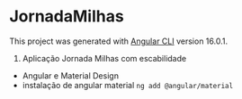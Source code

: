# JornadaMilhas

This project was generated with [Angular CLI](https://github.com/angular/angular-cli) version 16.0.1.

1. Aplicação Jornada Milhas com escabilidade

- Angular e Material Design 
- instalação de angular material `ng add @angular/material`
